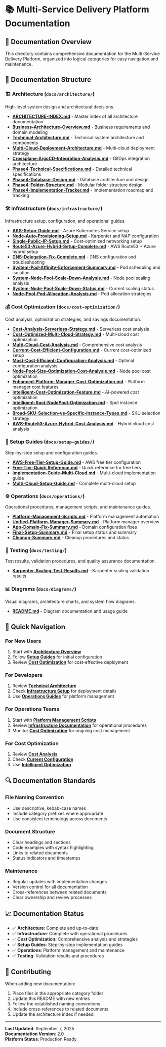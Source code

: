 # 📚 Multi-Service Delivery Platform Documentation

## 🎯 **Documentation Overview**

This directory contains comprehensive documentation for the Multi-Service Delivery Platform, organized into logical categories for easy navigation and maintenance.

## 📁 **Documentation Structure**

### 🏗️ **Architecture** (`docs/architecture/`)
High-level system design and architectural decisions.

- **[ARCHITECTURE-INDEX.md](architecture/ARCHITECTURE-INDEX.md)** - Master index of all architecture documentation
- **[Business-Architecture-Overview.md](architecture/Business-Architecture-Overview.md)** - Business requirements and domain modeling
- **[Technical-Architecture.md](architecture/Technical-Architecture.md)** - Technical system architecture and components
- **[Multi-Cloud-Deployment-Architecture.md](architecture/Multi-Cloud-Deployment-Architecture.md)** - Multi-cloud deployment strategy
- **[Crossplane-ArgoCD-Integration-Analysis.md](architecture/Crossplane-ArgoCD-Integration-Analysis.md)** - GitOps integration architecture
- **[Phase4-Technical-Specifications.md](architecture/Phase4-Technical-Specifications.md)** - Detailed technical specifications
- **[Phase4-Database-Design.md](architecture/Phase4-Database-Design.md)** - Database architecture and design
- **[Phase4-Folder-Structure.md](architecture/Phase4-Folder-Structure.md)** - Modular folder structure design
- **[Phase4-Implementation-Tracker.md](architecture/Phase4-Implementation-Tracker.md)** - Implementation roadmap and tracking

### 🛠️ **Infrastructure** (`docs/infrastructure/`)
Infrastructure setup, configuration, and operational guides.

- **[AKS-Setup-Guide.md](infrastructure/AKS-Setup-Guide.md)** - Azure Kubernetes Service setup
- **[Node-Auto-Provisioning-Setup.md](infrastructure/Node-Auto-Provisioning-Setup.md)** - Karpenter and NAP configuration
- **[Single-Public-IP-Setup.md](infrastructure/Single-Public-IP-Setup.md)** - Cost-optimized networking setup
- **[Route53-Azure-Hybrid-Setup-Complete.md](infrastructure/Route53-Azure-Hybrid-Setup-Complete.md)** - AWS Route53 + Azure hybrid setup
- **[DNS-Delegation-Fix-Complete.md](infrastructure/DNS-Delegation-Fix-Complete.md)** - DNS configuration and troubleshooting
- **[System-Pod-Affinity-Enforcement-Summary.md](infrastructure/System-Pod-Affinity-Enforcement-Summary.md)** - Pod scheduling and isolation
- **[System-Node-Pool-Scale-Down-Analysis.md](infrastructure/System-Node-Pool-Scale-Down-Analysis.md)** - Node pool scaling analysis
- **[System-Node-Pool-Scale-Down-Status.md](infrastructure/System-Node-Pool-Scale-Down-Status.md)** - Current scaling status
- **[Node-Pool-Pod-Allocation-Analysis.md](infrastructure/Node-Pool-Pod-Allocation-Analysis.md)** - Pod allocation strategies

### 💰 **Cost Optimization** (`docs/cost-optimization/`)
Cost analysis, optimization strategies, and savings documentation.

- **[Cost-Analysis-Serverless-Strategy.md](cost-optimization/Cost-Analysis-Serverless-Strategy.md)** - Serverless cost analysis
- **[Cost-Optimized-Multi-Cloud-Strategy.md](cost-optimization/Cost-Optimized-Multi-Cloud-Strategy.md)** - Multi-cloud cost optimization
- **[Multi-Cloud-Cost-Analysis.md](cost-optimization/Multi-Cloud-Cost-Analysis.md)** - Comprehensive cost analysis
- **[Current-Cost-Efficient-Configuration.md](cost-optimization/Current-Cost-Efficient-Configuration.md)** - Current cost-optimized setup
- **[Most-Cost-Efficient-Configuration-Analysis.md](cost-optimization/Most-Cost-Efficient-Configuration-Analysis.md)** - Optimal configuration analysis
- **[Node-Pool-Size-Optimization-Cost-Analysis.md](cost-optimization/Node-Pool-Size-Optimization-Cost-Analysis.md)** - Node pool cost optimization
- **[Enhanced-Platform-Manager-Cost-Optimization.md](cost-optimization/Enhanced-Platform-Manager-Cost-Optimization.md)** - Platform manager cost features
- **[Intelligent-Cost-Optimization-Feature.md](cost-optimization/Intelligent-Cost-Optimization-Feature.md)** - AI-powered cost optimization
- **[Intelligent-Spot-NodePool-Optimization.md](cost-optimization/Intelligent-Spot-NodePool-Optimization.md)** - Spot instance optimization
- **[Broad-SKU-Selection-vs-Specific-Instance-Types.md](cost-optimization/Broad-SKU-Selection-vs-Specific-Instance-Types.md)** - SKU selection strategy
- **[AWS-Route53-Azure-Hybrid-Cost-Analysis.md](cost-optimization/AWS-Route53-Azure-Hybrid-Cost-Analysis.md)** - Hybrid cloud cost analysis

### 🚀 **Setup Guides** (`docs/setup-guides/`)
Step-by-step setup and configuration guides.

- **[AWS-Free-Tier-Setup-Guide.md](setup-guides/AWS-Free-Tier-Setup-Guide.md)** - AWS free tier configuration
- **[Free-Tier-Quick-Reference.md](setup-guides/Free-Tier-Quick-Reference.md)** - Quick reference for free tiers
- **[Implementation-Guide-Multi-Cloud.md](setup-guides/Implementation-Guide-Multi-Cloud.md)** - Multi-cloud implementation guide
- **[Multi-Cloud-Setup-Guide.md](setup-guides/Multi-Cloud-Setup-Guide.md)** - Complete multi-cloud setup

### ⚙️ **Operations** (`docs/operations/`)
Operational procedures, management scripts, and maintenance guides.

- **[Platform-Management-Scripts.md](operations/Platform-Management-Scripts.md)** - Platform management automation
- **[Unified-Platform-Manager-Summary.md](operations/Unified-Platform-Manager-Summary.md)** - Platform manager overview
- **[App-Domain-Fix-Summary.md](operations/App-Domain-Fix-Summary.md)** - Domain configuration fixes
- **[Final-Setup-Summary.md](operations/Final-Setup-Summary.md)** - Final setup status and summary
- **[Cleanup-Summary.md](operations/Cleanup-Summary.md)** - Cleanup procedures and status

### 🧪 **Testing** (`docs/testing/`)
Test results, validation procedures, and quality assurance documentation.

- **[Karpenter-Scaling-Test-Results.md](testing/Karpenter-Scaling-Test-Results.md)** - Karpenter scaling validation results

### 📊 **Diagrams** (`docs/diagrams/`)
Visual diagrams, architecture charts, and system flow diagrams.

- **[README.md](diagrams/README.md)** - Diagram documentation and usage guide

## 🎯 **Quick Navigation**

### **For New Users**
1. Start with **[Architecture Overview](architecture/ARCHITECTURE-INDEX.md)**
2. Follow **[Setup Guides](setup-guides/)** for initial configuration
3. Review **[Cost Optimization](cost-optimization/)** for cost-effective deployment

### **For Developers**
1. Review **[Technical Architecture](architecture/Technical-Architecture.md)**
2. Check **[Infrastructure Setup](infrastructure/)** for deployment details
3. Use **[Operations Guides](operations/)** for platform management

### **For Operations Teams**
1. Start with **[Platform Management Scripts](operations/Platform-Management-Scripts.md)**
2. Review **[Infrastructure Documentation](infrastructure/)** for operational procedures
3. Monitor **[Cost Optimization](cost-optimization/)** for ongoing cost management

### **For Cost Optimization**
1. Review **[Cost Analysis](cost-optimization/Cost-Analysis-Serverless-Strategy.md)**
2. Check **[Current Configuration](cost-optimization/Current-Cost-Efficient-Configuration.md)**
3. Use **[Intelligent Optimization](cost-optimization/Intelligent-Cost-Optimization-Feature.md)**

## 🔍 **Documentation Standards**

### **File Naming Convention**
- Use descriptive, kebab-case names
- Include category prefixes where appropriate
- Use consistent terminology across documents

### **Document Structure**
- Clear headings and sections
- Code examples with syntax highlighting
- Links to related documents
- Status indicators and timestamps

### **Maintenance**
- Regular updates with implementation changes
- Version control for all documentation
- Cross-references between related documents
- Clear ownership and review processes

## 📈 **Documentation Status**

- ✅ **Architecture**: Complete and up-to-date
- ✅ **Infrastructure**: Complete with operational procedures
- ✅ **Cost Optimization**: Comprehensive analysis and strategies
- ✅ **Setup Guides**: Step-by-step implementation guides
- ✅ **Operations**: Platform management and maintenance
- ✅ **Testing**: Validation results and procedures

## 🎉 **Contributing**

When adding new documentation:
1. Place files in the appropriate category folder
2. Update this README with new entries
3. Follow the established naming conventions
4. Include cross-references to related documents
5. Update the architecture index if needed

---

**Last Updated**: September 7, 2025  
**Documentation Version**: 2.0  
**Platform Status**: Production Ready
